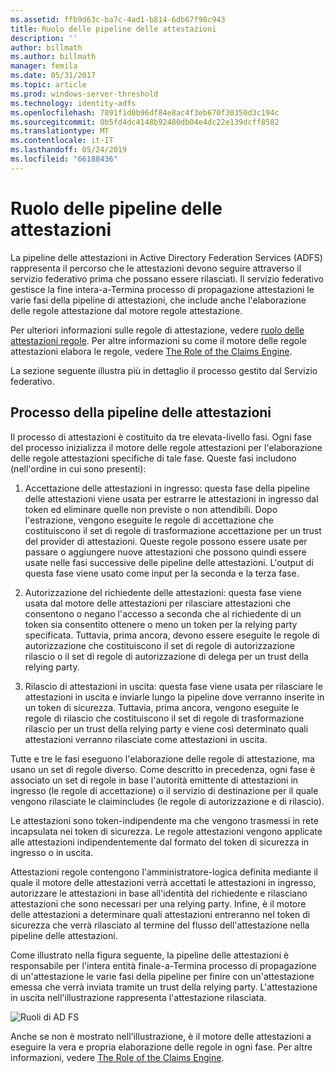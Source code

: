 ```yaml
---
ms.assetid: ffb9d63c-ba7c-4ad1-b814-6db67f98c943
title: Ruolo delle pipeline delle attestazioni
description: ''
author: billmath
ms.author: billmath
manager: femila
ms.date: 05/31/2017
ms.topic: article
ms.prod: windows-server-threshold
ms.technology: identity-adfs
ms.openlocfilehash: 7891f1d0b96df84e8ac4f3eb670f30350d3c194c
ms.sourcegitcommit: 0b5fd4dc4148b92480db04e4dc22e139dcff8582
ms.translationtype: MT
ms.contentlocale: it-IT
ms.lasthandoff: 05/24/2019
ms.locfileid: "66188436"
---
```

# <a name="the-role-of-the-claims-pipeline"></a>Ruolo delle pipeline delle attestazioni
La pipeline delle attestazioni in Active Directory Federation Services \(ADFS\) rappresenta il percorso che le attestazioni devono seguire attraverso il servizio federativo prima che possano essere rilasciati. Il servizio federativo gestisce la fine intera\-a\-Termina processo di propagazione attestazioni le varie fasi della pipeline di attestazioni, che include anche l'elaborazione delle regole attestazione dal motore regole attestazione.  
  
Per ulteriori informazioni sulle regole di attestazione, vedere [ruolo delle attestazioni regole](The-Role-of-Claim-Rules.md). Per altre informazioni su come il motore delle regole attestazioni elabora le regole, vedere [The Role of the Claims Engine](The-Role-of-the-Claims-Engine.md).  
  
La sezione seguente illustra più in dettaglio il processo gestito dal Servizio federativo.  
  
## <a name="claims-pipeline-process"></a>Processo della pipeline delle attestazioni  
Il processo di attestazioni è costituito da tre elevata\-livello fasi. Ogni fase del processo inizializza il motore delle regole attestazioni per l'elaborazione delle regole attestazioni specifiche di tale fase. Queste fasi includono \(nell'ordine in cui sono presenti\):  
  
1.  Accettazione delle attestazioni in ingresso: questa fase della pipeline delle attestazioni viene usata per estrarre le attestazioni in ingresso dal token ed eliminare quelle non previste o non attendibili. Dopo l'estrazione, vengono eseguite le regole di accettazione che costituiscono il set di regole di trasformazione accettazione per un trust del provider di attestazioni. Queste regole possono essere usate per passare o aggiungere nuove attestazioni che possono quindi essere usate nelle fasi successive delle pipeline delle attestazioni. L'output di questa fase viene usato come input per la seconda e la terza fase.  
  
2.  Autorizzazione del richiedente delle attestazioni: questa fase viene usata dal motore delle attestazioni per rilasciare attestazioni che consentono o negano l'accesso a seconda che al richiedente di un token sia consentito ottenere o meno un token per la relying party specificata. Tuttavia, prima ancora, devono essere eseguite le regole di autorizzazione che costituiscono il set di regole di autorizzazione rilascio o il set di regole di autorizzazione di delega per un trust della relying party.  
  
3.  Rilascio di attestazioni in uscita: questa fase viene usata per rilasciare le attestazioni in uscita e inviarle lungo la pipeline dove verranno inserite in un token di sicurezza. Tuttavia, prima ancora, vengono eseguite le regole di rilascio che costituiscono il set di regole di trasformazione rilascio per un trust della relying party e viene così determinato quali attestazioni verranno rilasciate come attestazioni in uscita.  
  
Tutte e tre le fasi eseguono l'elaborazione delle regole di attestazione, ma usano un set di regole diverso. Come descritto in precedenza, ogni fase è associato un set di regole in base l'autorità emittente di attestazioni in ingresso \(le regole di accettazione\) o il servizio di destinazione per il quale vengono rilasciate le claimincludes \(le regole di autorizzazione e di rilascio\).  
  
Le attestazioni sono token\-indipendente ma che vengono trasmessi in rete incapsulata nei token di sicurezza. Le regole attestazioni vengono applicate alle attestazioni indipendentemente dal formato del token di sicurezza in ingresso o in uscita.  
  
Attestazioni regole contengono l'amministratore\-logica definita mediante il quale il motore delle attestazioni verrà accettati le attestazioni in ingresso, autorizzare le attestazioni in base all'identità del richiedente e rilasciano attestazioni che sono necessari per una relying party. Infine, è il motore delle attestazioni a determinare quali attestazioni entreranno nel token di sicurezza che verrà rilasciato al termine del flusso dell'attestazione nella pipeline delle attestazioni.  
  
Come illustrato nella figura seguente, la pipeline delle attestazioni è responsabile per l'intera entità finale\-a\-Termina processo di propagazione di un'attestazione le varie fasi della pipeline per finire con un'attestazione emessa che verrà inviata tramite un trust della relying party. L'attestazione in uscita nell'illustrazione rappresenta l'attestazione rilasciata.  
  
![Ruoli di AD FS](media/adfs2_pipeline.gif)  
  
Anche se non è mostrato nell'illustrazione, è il motore delle attestazioni a eseguire la vera e propria elaborazione delle regole in ogni fase. Per altre informazioni, vedere [The Role of the Claims Engine](The-Role-of-the-Claims-Engine.md).  
  

